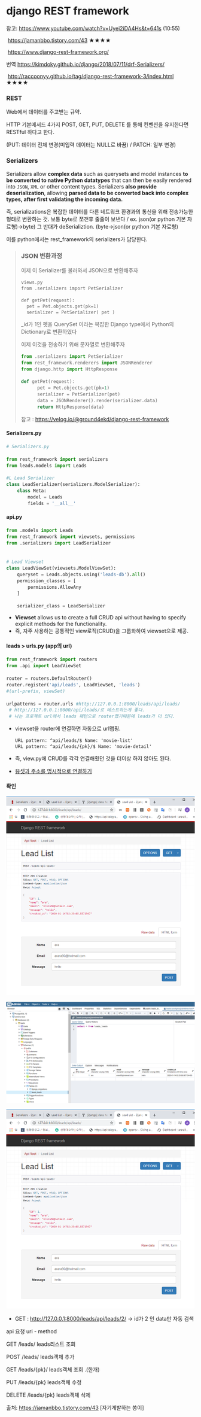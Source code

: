 # django REST framework

참고: 	https://www.youtube.com/watch?v=Uyei2iDA4Hs&t=641s (10:55)

​			 https://jamanbbo.tistory.com/43 ★★★★

​			 https://www.django-rest-framework.org/

번역 	https://kimdoky.github.io/django/2018/07/11/drf-Serializers/

​            http://raccoonyy.github.io/tag/django-rest-framework-3/index.html ★★★★



### REST 

Web에서 데이터를 주고받는 규약.

HTTP 기본메서드 4가지 POST, GET, PUT, DELETE 를 통해 컨벤션을 유지한다면 RESTful 하다고 한다.

(PUT: 데이터 전체 변경(미입력 데이터는 NULL로 바꿈) / PATCH: 일부 변경)



### Serializers

Serializers allow **complex data** such as querysets and model instances **to be converted to native Python datatypes** that can then be easily rendered into `JSON`, `XML` or other content types. Serializers **also provide deserialization**, allowing **parsed data to be converted back into complex types, after first validating the incoming data.**

즉, serializations은 복잡한 데이터를 다른 네트워크 환경과의 통신을 위해 전송가능한 형태로 변환하는 것. 보통 byte로 쪼갠후 줄줄이 보낸다 / ex. json(or python 기본 자료형)->byte) 그 반대가 deSerializtion. (byte->json(or python 기본 자료형)

이를 python에서는 rest_framework의 serializers가 담당한다.



> ### JSON 변환과정
>
> 이제 이 Serializer를 불러와서 JSON으로 반환해주자
>
> ```
> views.py
> from .serializers import PetSerializer
> 
> def getPet(request):
>   pet = Pet.objects.get(pk=1)
>   serializer = PetSerializer( pet )
> ```
>
> _id가 1인 펫을 QuerySet 이라는 복잡한 Django type에서 Python의 Dictionary로 변환하였다
>
> 이제 이것을 전송하기 위해 문자열로 변환해주자
>
> ```python
> from .serializers import PetSerializer
> from rest_framework.renderers import JSONRenderer
> from django.http import HttpResponse
> 
> def getPet(request):
>       pet = Pet.objects.get(pk=1)
>       serializer = PetSerializer(pet)
>       data = JSONRenderer().render(serializer.data)
>       return HttpResponse(data)
> ```
>
> 참고 : https://velog.io/@ground4ekd/django-rest-framework



#### Serializers.py

```python
# Serializers.py

from rest_framework import serializers
from leads.models import Leads

#L Lead Serializer
class LeadSerializer(serializers.ModelSerializer):
    class Meta:
        model = Leads
        fields = '__all__' 

```

####  api.py

```python
from .models import Leads
from rest_framework import viewsets, permissions
from .serializers import LeadSerializer


# Lead Viewset
class LeadViewSet(viewsets.ModelViewSet):
    queryset = Leads.objects.using('leads-db').all()
    permission_classes = [
        permissions.AllowAny
    ]

    serializer_class = LeadSerializer

```

* **Viewset** allows us to create a full CRUD api without having to specify explicit methods for the functionality. 
* 즉, 자주 사용하는 공통적인 view로직(CRUD)을 그룹화하여 viewset으로 제공. 



#### leads > urls.py (app의 url)  

```python
from rest_framework import routers
from .api import LeadViewSet

router = routers.DefaultRouter()
router.register('api/leads', LeadViewSet, 'leads')
#(url-prefix, viewSet)

urlpatterns = router.urls #http://127.0.0.1:8000/leads/api/leads/
 # http://127.0.0.1:8000/api/leads/로 테스트하는게 좋다. 
 # 나는 프로젝트 url에서 leads 패턴으로 router했기때문에 leads가 더 있다.
```

* viewset을 router에 연결하면 자동으로 url맵핑. 

  ```
  URL pattern: ^api/leads/$ Name: 'movie-list'
  URL pattern: ^api/leads/{pk}/$ Name: 'movie-detail'
  ```

* 즉, view.py에 CRUD를 각각 연결해줬던 것을 더이상 하지 않아도 된다.

* [뷰셋과 주소를 명시적으로 연결하기](http://raccoonyy.github.io/drf3-tutorial-6/)



#### 확인 

![html](https://github.com/arara90/images/blob/master/Simtime/simtime%20001.png?raw=true)

![pgadmin](https://github.com/arara90/images/blob/master/Simtime/simtime%20002.png?raw=true)

![postman](https://github.com/arara90/images/blob/master/Simtime/simtime%20001.png?raw=true)

* GET : http://127.0.0.1:8000/leads/api/leads/2/ -> id가 2 인 data만 자동 검색



api 요청 uri - method

GET /leads/		 		  leads리스트 조회

POST /leads/ 				leads객체 추가

GET /leads/{pk}/ 		 leads객체 조회 .(한개)

PUT /leads/{pk} 		  leads객체 수정

DELETE /leads/{pk} 	leads객체 삭제

출처: https://jamanbbo.tistory.com/43 [자기계발하는 쏭이]


